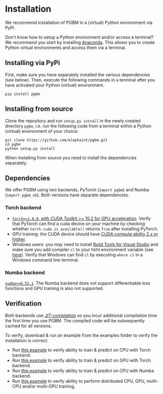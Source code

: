 # Installation #
We recommend installation of PGBM in a (virtual) Python environment via PyPi.

Don't know how to setup a Python environment and/or access a terminal? We recommend you start by installing [Anaconda](https://docs.anaconda.com/anaconda/install/index.html). This allows you to create Python virtual environments and access them via a terminal. 

##  Installing via PyPi ##
First, make sure you have separately installed the various dependencies (see below). Then, execute the following commands in a terminal after you have activated your Python (virtual) environment.

`pip install pgbm`
  
## Installing from source ##
Clone the repository and run `setup.py install` in the newly created directory `pgbm`, i.e. run the following code from a terminal within a Python (virtual) environment of your choice:

  ```
  git clone https://github.com/elephaint/pgbm.git
  cd pgbm
  python setup.py install
  ```
When installing from source you need to install the dependencies separately.

## Dependencies ##
We offer PGBM using two backends, PyTorch (`import pgbm`) and Numba (`import pgbm_nb`). Both versions have separate dependencies.

### Torch backend ###
* [`torch>=1.8.0`, with CUDA Toolkit >= 10.2 for GPU acceleration](https://pytorch.org/get-started/locally/). Verify that PyTorch can find a cuda device on your machine by checking whether `torch.cuda.is_available()` returns `True` after installing PyTorch.
* GPU training: the CUDA device should have [CUDA compute ability 2.x or higher](https://en.wikipedia.org/wiki/CUDA).
* Windows users: you may need to install [Build Tools for Visual Studio](https://visualstudio.microsoft.com/downloads/?q=build+tools) and make sure you add compiler `cl` to your `PATH` environment variable (see [here](https://stackoverflow.com/a/65812244)). Verify that Windows can find `cl` by executing `where cl` in a Windows command line terminal.

### Numba backend ###
[`numba>=0.53.1`](https://numba.readthedocs.io/en/stable/user/installing.html). The Numba backend does not support differentiable loss functions and GPU training is also not supported.

## Verification ##
Both backends use [JIT-compilation](https://en.wikipedia.org/wiki/Just-in-time_compilation) so you incur additional compilation time the first time you use PGBM. The compiled code will be subsequently cached for all versions.

To verify, download & run an example from the examples folder to verify the installation is correct:
* Run [this example](https://github.com/elephaint/pgbm/blob/main/examples/pytorch/example01_housing_cpu.py) to verify ability to train & predict on CPU with Torch backend.
* Run [this example](https://github.com/elephaint/pgbm/blob/main/examples/pytorch/example02_housing_gpu.py) to verify ability to train & predict on GPU with Torch backend.
* Run [this example](https://github.com/elephaint/pgbm/blob/main/examples/numba/example01_housing_cpu.py) to verify ability to train & predict on CPU with Numba backend.
* Run [this example](https://github.com/elephaint/pgbm/blob/main/examples/pytorch_dist/example13_housing_dist.py) to verify ability to perform distributed CPU, GPU, multi-CPU and/or multi-GPU training.
